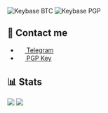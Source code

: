 ![Keybase BTC](https://img.shields.io/keybase/btc/5kr1p7?style=for-the-badge)
![Keybase PGP](https://img.shields.io/keybase/pgp/5kr1p7?style=for-the-badge)

## 💭 Contact me
- <a href="https://t.me/skr1p7"><img src="https://upload.wikimedia.org/wikipedia/commons/thumb/8/82/Telegram_logo.svg/768px-Telegram_logo.svg.png" width=16 height=16 align="center" /> Telegram</a>
- <a href="https://keybase.io/5kr1p7/pgp_keys.asc"><img src="https://upload.wikimedia.org/wikipedia/commons/thumb/0/03/Application-pgp-keys.svg/1200px-Application-pgp-keys.svg.png" width=16 height=16 align="center" /> PGP Key</a>

## 📊 Stats
<img src="https://github-readme-stats.vercel.app/api?username=5kr1p7&show_icons=true&count_private=true&title_color=1565c0&icon_color=0d47a1" />
<img src="https://komarev.com/ghpvc/?username=5kr1p7&style=flat&color=42a5f5" />
